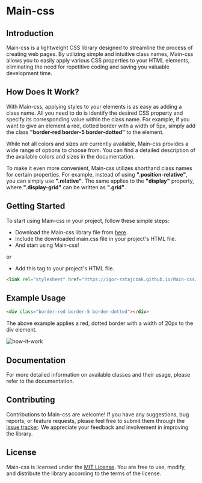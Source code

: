 # Main-css

## Introduction

Main-css is a lightweight CSS library designed to streamline the process of creating web pages. By utilizing simple and intuitive class names, Main-css allows you to easily apply various CSS properties to your HTML elements, eliminating the need for repetitive coding and saving you valuable development time.

## How Does It Work?

With Main-css, applying styles to your elements is as easy as adding a class name. All you need to do is identify the desired CSS property and specify its corresponding value within the class name. For example, if you want to give an element a red, dotted border with a width of 5px, simply add the class **"border-red border-5 border-dotted"** to the element.

While not all colors and sizes are currently available, Main-css provides a wide range of options to choose from. You can find a detailed description of the available colors and sizes in the documentation.

To make it even more convenient, Main-css utilizes shorthand class names for certain properties. For example, instead of using **".position-relative"**, you can simply use **".relative"**. The same applies to the **"display"** property, where **".display-grid"** can be written as **".grid"**.

## Getting Started

To start using Main-css in your project, follow these simple steps:

- Download the Main-css library file from [here](https://raw.githubusercontent.com/Igor-Ratajczak/Main-css/main/main.css?token=GHSAT0AAAAAACEQEYQGAEXS74AY7LYIUL5EZFBSWYA).
- Include the downloaded main.css file in your project's HTML file.
- And start using Main-css!

or 

- Add this tag to your project's HTML file.
```html
<link rel="stylesheet" href="https://igor-ratajczak.github.io/Main-css/main.css" />
```

## Example Usage

```html
<div class="border-red border-5 border-dotted"></div>
```

The above example applies a red, dotted border with a width of 20px to the div element.

![how-it-work](https://github.com/Igor-Ratajczak/Main-css/assets/112535829/eef35007-30c0-48d4-84a1-5f6c5b472c7f)

## Documentation

For more detailed information on available classes and their usage, please refer to the documentation.

## Contributing

Contributions to Main-css are welcome! If you have any suggestions, bug reports, or feature requests, please feel free to submit them through the [issue tracker](https://github.com/Igor-Ratajczak/Main-css/issues). We appreciate your feedback and involvement in improving the library.

## License

Main-css is licensed under the [MIT License](./LICENSE). You are free to use, modify, and distribute the library according to the terms of the license.
